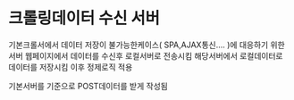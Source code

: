 # 크롤링데이터 수신 서버
기본크롤서에서 데이터 저장이 불가능한케이스( SPA,AJAX통신.... )에 대응하기 위한 서버
웹페이지에서 데이터를 수신후 로컬서버로 전송시킴
해당서버에서 로컬데이터로 데이터를 저장시킴
이후 정제로직 적용

기본서버를 기준으로 POST데이터를 받게 작성됨
